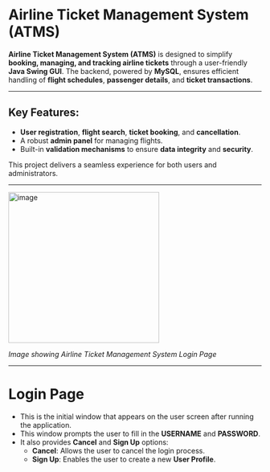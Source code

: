 # Airline Ticket Management System (ATMS)

**Airline Ticket Management System (ATMS)** is designed to simplify **booking, managing, and tracking airline tickets** through a user-friendly **Java Swing GUI**. The backend, powered by **MySQL**, ensures efficient handling of **flight schedules**, **passenger details**, and **ticket transactions**.  

---

## Key Features:
- **User registration**, **flight search**, **ticket booking**, and **cancellation**.  
- A robust **admin panel** for managing flights.  
- Built-in **validation mechanisms** to ensure **data integrity** and **security**.  

This project delivers a seamless experience for both users and administrators.  

---

<img src="https://github.com/user-attachments/assets/c7cb3acf-0ed0-4629-80fc-eb62769050f6" alt="image" height="300">

*Image showing Airline Ticket Management System Login Page*

---

# Login Page

- This is the initial window that appears on the user screen after running the application.
- This window prompts the user to fill in the **USERNAME** and **PASSWORD**.
- It also provides **Cancel** and **Sign Up** options:
  - **Cancel**: Allows the user to cancel the login process.
  - **Sign Up**: Enables the user to create a new **User Profile**.
